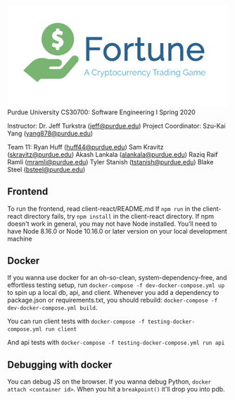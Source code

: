 ![logo](docs/fortune_logo.png)
Purdue University CS30700: Software Engineering I
Spring 2020

Instructor: Dr. Jeff Turkstra (jeff@purdue.edu)
Project Coordinator: Szu-Kai Yang (yang878@purdue.edu)

Team 11:
Ryan Huff (huff44@purdue.edu)
Sam Kravitz (skravitz@purdue.edu)
Akash Lankala (alankala@purdue.edu)
Raziq Raif Ramli (mramli@purdue.edu)
Tyler Stanish (tstanish@purdue.edu)
Blake Steel (bsteel@purdue.edu)

Frontend
---------

To run the frontend, read client-react/README.md
If `npm run` in the client-react directory fails, try `npm install` in the client-react directory.
If npm doesn't work in general, you may not have Node installed. You’ll need to have Node 8.16.0 or Node 10.16.0 or later version on your local development machine


Docker
--------
If you wanna use docker for an oh-so-clean, system-dependency-free, and effortless testing setup, run `docker-compose -f dev-docker-compose.yml up` to spin up a local db, api, and client.  Whenever you add a dependency to
package.json or requirements.txt, you should rebuild: `docker-compose -f dev-docker-compose.yml build`.

You can run client tests with `docker-compose -f testing-docker-compose.yml run
client`

And api tests with `docker-compose -f testing-docker-compose.yml run api`

Debugging with docker
---------------------
You can debug JS on the browser. If you wanna debug Python, `docker attach
<container id>`. When you hit a `breakpoint()` it'll drop you into pdb.
